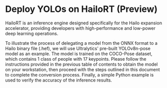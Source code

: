 # Deploy YOLOs on HailoRT (Preview)

HailoRT is an inference engine designed specifically for the Hailo expansion accelerator, providing developers with high-performance and low-power deep learning operations.

To illustrate the process of delegating a model from the ONNX format to a Hailo binary file (.hef), we will use Ultralytics' pre-built YOLOv8n-pose model as an example. The model is trained on the COCO-Pose dataset, which contains 1 class of people with 17 keypoints. Please follow the instructions provided in the previous table of contents to obtain the model on your workstation, then proceed with the steps outlined in this document to complete the conversion process. Finally, a simple Python example is used to verify the accuracy of the inference results.
